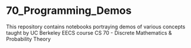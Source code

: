 # 70_Programming_Demos
This repository contains notebooks portraying demos of various concepts taught by UC Berkeley EECS course CS 70 - Discrete Mathematics &amp; Probability Theory 
